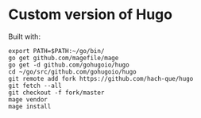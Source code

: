 # Custom version of Hugo

Built with:

```
export PATH=$PATH:~/go/bin/
go get github.com/magefile/mage
go get -d github.com/gohugoio/hugo
cd ~/go/src/github.com/gohugoio/hugo
git remote add fork https://github.com/hach-que/hugo
git fetch --all
git checkout -f fork/master
mage vendor
mage install
```
